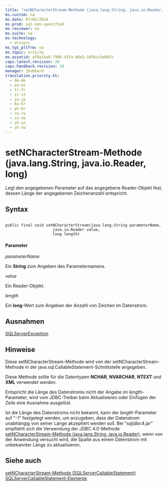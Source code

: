 ```yaml
---
title: "setNCharacterStream-Methode (java.lang.String, java.io.Reader, long)"
ms.custom: na
ms.date: 07/01/2016
ms.prod: sql-non-specified
ms.reviewer: na
ms.suite: na
ms.technology: 
  - drivers
ms.tgt_pltfrm: na
ms.topic: article
ms.assetid: af9a1ba8-7980-43fa-88e5-14f6cc5e897c
caps.latest.revision: 20
caps.handback.revision: 19
manager: jhubbard
translation.priority.ht: 
  - de-de
  - es-es
  - fr-fr
  - it-it
  - ja-jp
  - ko-kr
  - pt-br
  - ru-ru
  - sv-se
  - zh-cn
  - zh-tw
---
```

# setNCharacterStream-Methode (java.lang.String, java.io.Reader, long)
  Legt den angegebenen Parameter auf das angegebene Reader\-Objekt fest, dessen Länge der angegebenen Zeichenanzahl entspricht.  
  
## Syntax  
  
```  
  
public final void setNCharacterStream(java.lang.String parameterName,  
                     java.io.Reader value,  
                     long length)  
```  
  
#### Parameter  
 *parameterName*  
  
 Ein **String** zum Angeben des Parameternamens.  
  
 *value*  
  
 Ein Reader\-Objekt.  
  
 *length*  
  
 Ein **long**\-Wert zum Angeben der Anzahl von Zeichen im Datenstrom.  
  
## Ausnahmen  
 [SQLServerException](../content/SQLServerException-Class.md)  
  
## Hinweise  
 Diese setNCharacterStream\-Methode wird von der setNCharacterStream\-Methode in der java.sql.CallableStatement\-Schnittstelle angegeben.  
  
 Diese Methode sollte für die Datentypen **NCHAR**, **NVARCHAR**, **NTEXT** und **XML** verwendet werden.  
  
 Entspricht die Länge des Datenstroms nicht der Angabe im *length*\-Parameter, wird vom JDBC\-Treiber beim Aktualisieren oder Einfügen der Zeile eine Ausnahme ausgelöst.  
  
 Ist die Länge des Datenstroms nicht bekannt, kann der *length*\-Parameter auf "\-1" festgelegt werden, um anzugeben, dass der Datenstrom unabhängig von seiner Länge akzeptiert werden soll. Bei "sqljdbc4.jar" empfiehlt sich die Verwendung der JDBC 4.0\-Methode [setNCharacterStream-Methode &#40;java.lang.String, java.io.Reader&#41;](../content/setNCharacterStream-Method--java.lang.String--java.io.Reader-.md), wenn von der Anwendung versucht wird, die Spalte aus einem Datenstrom mit unbekannter Länge zu aktualisieren.  
  
## Siehe auch  
 [setNCharacterStream-Methode &#40;SQLServerCallableStatement&#41;](../content/setNCharacterStream-Method--SQLServerCallableStatement-.md)   
 [SQLServerCallableStatement-Elemente](../content/SQLServerCallableStatement-Members.md)  
  
  